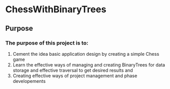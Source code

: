 # ChessWithBinaryTrees

## Purpose
### The purpose of this project is to:
1. Cement the idea basic application design by creating a simple Chess game
1. Learn the effective ways of managing and creating BinaryTrees for data storage and effective traversal
to get desired results and
1. Creating effective ways of project management and phase developements